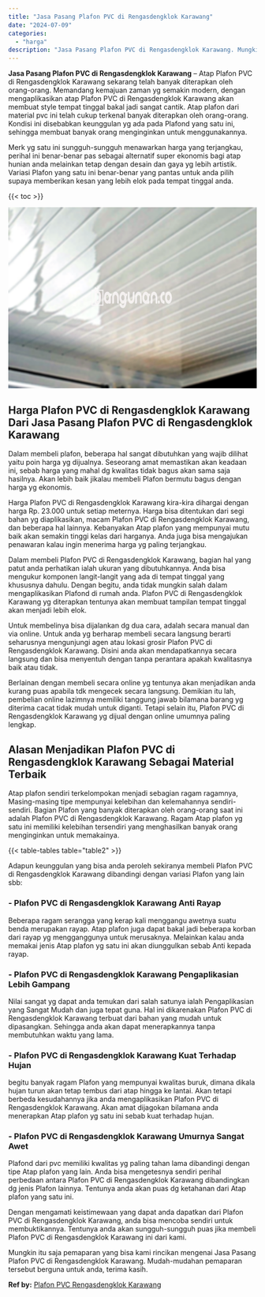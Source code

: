 ```yaml
---
title: "Jasa Pasang Plafon PVC di Rengasdengklok Karawang"
date: "2024-07-09"
categories: 
  - "harga"
description: "Jasa Pasang Plafon PVC di Rengasdengklok Karawang. Mungkin itu saja pemaparan yang bisa kami rincikan mengenai Jasa Pasang Plafon PVC di Rengasdengklok Karaw..."
---
```


**Jasa Pasang Plafon PVC di Rengasdengklok Karawang** – Atap Plafon PVC di Rengasdengklok Karawang sekarang telah banyak diterapkan oleh orang-orang. Memandang kemajuan zaman yg semakin modern, dengan mengaplikasikan atap Plafon PVC di Rengasdengklok Karawang akan membuat style tempat tinggal bakal jadi sangat cantik. Atap plafon dari material pvc ini telah cukup terkenal banyak diterapkan oleh orang-orang. Kondisi ini disebabkan keunggulan yg ada pada Plafond yang satu ini, sehingga membuat banyak orang menginginkan untuk menggunakannya.

Merk yg satu ini sungguh-sungguh menawarkan harga yang terjangkau, perihal ini benar-benar pas sebagai alternatif super ekonomis bagi atap hunian anda melainkan tetap dengan desain dan gaya yg lebih artistik. Variasi Plafon yang satu ini benar-benar yang pantas untuk anda pilih supaya memberikan kesan yang lebih elok pada tempat tinggal anda.

{{< toc >}}

![Jasa Pasang Plafon PVC di Rengasdengklok Karawang](/images/flafond-pvc-murah09.png)

## Harga Plafon PVC di Rengasdengklok Karawang Dari Jasa Pasang Plafon PVC di Rengasdengklok Karawang

Dalam membeli plafon, beberapa hal sangat dibutuhkan yang wajib dilihat yaitu poin harga yg dijualnya. Seseorang amat memastikan akan keadaan ini, sebab harga yang mahal dg kwalitas tidak bagus akan sama saja hasilnya. Akan lebih baik jikalau membeli Plafon bermutu bagus dengan harga yg ekonomis.

Harga Plafon PVC di Rengasdengklok Karawang kira-kira dihargai dengan harga Rp. 23.000 untuk setiap meternya. Harga bisa ditentukan dari segi bahan yg diaplikasikan, macam Plafon PVC di Rengasdengklok Karawang, dan beberapa hal lainnya. Kebanyakan Atap plafon yang mempunyai mutu baik akan semakin tinggi kelas dari harganya. Anda juga bisa mengajukan penawaran kalau ingin menerima harga yg paling terjangkau.

Dalam membeli Plafon PVC di Rengasdengklok Karawang, bagian hal yang patut anda perhatikan ialah ukuran yang dibutuhkannya. Anda bisa mengukur komponen langit-langit yang ada di tempat tinggal yang khususnya dahulu. Dengan begitu, anda tidak mungkin salah dalam mengaplikasikan Plafond di rumah anda. Plafon PVC di Rengasdengklok Karawang yg diterapkan tentunya akan membuat tampilan tempat tinggal akan menjadi lebih elok.

Untuk membelinya bisa dijalankan dg dua cara, adalah secara manual dan via online. Untuk anda yg berharap membeli secara langsung berarti seharusnya mengunjungi agen atau lokasi grosir Plafon PVC di Rengasdengklok Karawang. Disini anda akan mendapatkannya secara langsung dan bisa menyentuh dengan tanpa perantara apakah kwalitasnya baik atau tidak.

Berlainan dengan membeli secara online yg tentunya akan menjadikan anda kurang puas apabila tdk mengecek secara langsung. Demikian itu lah, pembelian online lazimnya memiliki tanggung jawab bilamana barang yg diterima cacat tidak mudah untuk diganti. Tetapi selain itu, Plafon PVC di Rengasdengklok Karawang yg dijual dengan online umumnya paling lengkap.

## Alasan Menjadikan Plafon PVC di Rengasdengklok Karawang Sebagai Material Terbaik

Atap plafon sendiri terkelompokan menjadi sebagian ragam ragamnya, Masing-masing tipe mempunyai kelebihan dan kelemahannya sendiri-sendiri. Bagian Plafon yang banyak diterapkan oleh orang-orang saat ini adalah Plafon PVC di Rengasdengklok Karawang. Ragam Atap plafon yg satu ini memiliki kelebihan tersendiri yang menghasilkan banyak orang menginginkan untuk memakainya.

{{< table-tables table="table2" >}}

Adapun keunggulan yang bisa anda peroleh sekiranya membeli Plafon PVC di Rengasdengklok Karawang dibandingi dengan variasi Plafon yang lain sbb:

### \- Plafon PVC di Rengasdengklok Karawang Anti Rayap

Beberapa ragam serangga yang kerap kali menggangu awetnya suatu benda merupakan rayap. Atap plafon juga dapat bakal jadi beberapa korban dari rayap yg mengganggunya untuk merusaknya. Melainkan kalau anda memakai jenis Atap plafon yg satu ini akan diunggulkan sebab Anti kepada rayap.

### \- Plafon PVC di Rengasdengklok Karawang Pengaplikasian Lebih Gampang

Nilai sangat yg dapat anda temukan dari salah satunya ialah Pengaplikasian yang Sangat Mudah dan juga tepat guna. Hal ini dikarenakan Plafon PVC di Rengasdengklok Karawang terbuat dari bahan yang mudah untuk dipasangkan. Sehingga anda akan dapat menerapkannya tanpa membutuhkan waktu yang lama.

### \- Plafon PVC di Rengasdengklok Karawang Kuat Terhadap Hujan

begitu banyak ragam Plafon yang mempunyai kwalitas buruk, dimana dikala hujan turun akan tetap tembus dari atap hingga ke lantai. Akan tetapi berbeda kesudahannya jika anda mengaplikasikan Plafon PVC di Rengasdengklok Karawang. Akan amat dijagokan bilamana anda menerapkan Atap plafon yg satu ini sebab kuat terhadap hujan.

### \- Plafon PVC di Rengasdengklok Karawang Umurnya Sangat Awet

Plafond dari pvc memiliki kwalitas yg paling tahan lama dibandingi dengan tipe Atap plafon yang lain. Anda bisa mengetesnya sendiri perihal perbedaan antara Plafon PVC di Rengasdengklok Karawang dibandingkan dg jenis Plafon lainnya. Tentunya anda akan puas dg ketahanan dari Atap plafon yang satu ini.

Dengan mengamati keistimewaan yang dapat anda dapatkan dari Plafon PVC di Rengasdengklok Karawang, anda bisa mencoba sendiri untuk membuktikannya. Tentunya anda akan sungguh-sungguh puas jika membeli Plafon PVC di Rengasdengklok Karawang ini dari kami.

Mungkin itu saja pemaparan yang bisa kami rincikan mengenai Jasa Pasang Plafon PVC di Rengasdengklok Karawang. Mudah-mudahan pemaparan tersebut berguna untuk anda, terima kasih.

**Ref by:** [Plafon PVC Rengasdengklok Karawang](https://id.wikipedia.org/wiki/Plafon)
